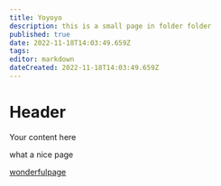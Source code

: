 ```yaml
---
title: Yoyoyo
description: this is a small page in folder folder
published: true
date: 2022-11-18T14:03:49.659Z
tags: 
editor: markdown
dateCreated: 2022-11-18T14:03:49.659Z
---
```


# Header
Your content here

what a nice page

[wonderfulpage](/wonderfulpage)